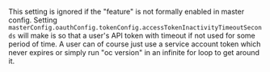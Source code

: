 This setting is ignored if the "feature" is not formally enabled in master config.
Setting `masterConfig.oauthConfig.tokenConfig.accessTokenInactivityTimeoutSeconds` will make is so that a user's API token with timeout if not used for some period of time.  A user can of course just use a service account token which never expires or simply run "oc version" in an infinite for loop to get around it.
